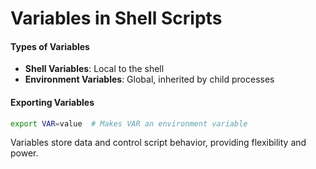 
# Variables in Shell Scripts

#### Types of Variables

- **Shell Variables**: Local to the shell
- **Environment Variables**: Global, inherited by child processes

#### Exporting Variables

```bash
export VAR=value  # Makes VAR an environment variable
```

Variables store data and control script behavior, providing flexibility and power.

